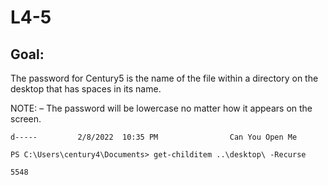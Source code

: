 #  L4-5

## Goal:

The password for Century5 is the name of the file within a directory on the desktop that has spaces in its name.

NOTE:
– The password will be lowercase no matter how it appears on the screen.



`d-----         2/8/2022  10:35 PM                Can You Open Me`

`PS C:\Users\century4\Documents> get-childitem ..\desktop\ -Recurse`


`5548`
